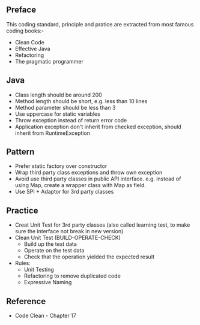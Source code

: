 ## Preface
This coding standard, principle and pratice are extracted from most famous coding books:-  
- Clean Code
- Effective Java
- Refactoring
- The pragmatic programmer

## Java
- Class length should be around 200
- Method length should be short, e.g. less than 10 lines
- Method parameter should be less than 3
- Use uppercase for static variables
- Throw exception instead of return error code
- Application exception don't inherit from checked exception, should inherit from RuntimeException

## Pattern
- Prefer static factory over constructor
- Wrap third party class exceptions and throw own exception
- Avoid use third party classes in public API interface. e.g. instead of using Map, create a wrapper class with Map as field.
- Use SPI + Adaptor for 3rd party classes

## Practice
- Creat Unit Test for 3rd party classes (also called learning test, to make sure the interface not break in new version)
- Clean Unit Test (BUILD-OPERATE-CHECK)
  - Build up the test data
  - Operate on the test data
  - Check that the operation yielded the expected result
- Rules:
  - Unit Testing
  - Refactoring to remove duplicated code
  - Expressive Naming

## Reference
- Code Clean - Chapter 17

